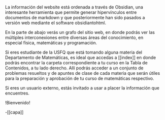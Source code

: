 
La información del website está ordenada a través de Obsidian, una interesante herramienta que permite generar hipervínculos entre documentos de markdown y que posteriormente han sido pasados a versión web mediante el software obsidiantohtml. 

En la parte de abajo verás un grafo del sitio web, en donde podrás ver las múltiples interconexiones entre diversas áreas del conocimiento, en especial física, matemáticas y programación.

Si eres estudiante de la USFQ que está tomando alguna materia del Departamento de Matemáticas, es ideal que accedas a [[index]] en donde podrás encontrar la carpeta correspondiente a tu curso en la Tabla de Contenidos, a tu lado derecho. Allí podrás acceder a un conjunto de problemas resueltos y de apuntes de clase de cada materia que serán útiles para la preparación y aprobación de tu curso de matemáticas respectivo.

Si eres un usuario externo, estás invitado a usar a placer la información que encuentres.

!Bienvenido!

-[[capa]]
